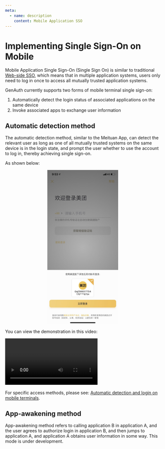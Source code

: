 ```yaml
---
meta:
  - name: description
    content: Mobile Application SSO
---
```


# Implementing Single Sign-On on Mobile

<LastUpdated/>

Mobile Application Single Sign-On (Single Sign On) is similar to traditional [Web-side SSO](/guides/app-new/sso/README.md), which means that in multiple application systems, users only need to log in once to access all mutually trusted application systems.

GenAuth currently supports two forms of mobile terminal single sign-on:

1. Automatically detect the login status of associated applications on the same device
2. Invoke associated apps to exchange user information

## Automatic detection method

The automatic detection method, similar to the Meituan App, can detect the relevant user as long as one of all mutually trusted systems on the same device is in the login state, and prompt the user whether to use the account to log in, thereby achieving single sign-on.

As shown below:

<img src="../images/meituan.png" height=500 style="display:block;margin: 0 auto;">

You can view the demonstration in this video:

<video controls>
<source src="./Authing-App-SSO-Demo.mp4" type="video/mp4">
</video>

For specific access methods, please see: [Automatic detection and login on mobile terminals](./track-session.md).

## App-awakening method

App-awakening method refers to calling application B in application A, and the user agrees to authorize login in application B, and then jumps to application A, and application A obtains user information in some way. This mode is under development.
